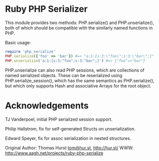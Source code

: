 Ruby PHP Serializer
===================

This module provides two methods: PHP.serialize() and PHP.unserialize(), both
of which should be compatible with the similarly named functions in PHP.

Basic usage:

```ruby
require 'php_serialize'
PHP.serialize({'foo' => 'bar'}) #=> "a:1:{s:3:\"foo\";s:3:\"bar\";}"
PHP.unserialize('a:1:{s:3:"foo";s:3:"bar";}') #=> {"foo"=>"bar"}
```

PHP.unserialize can also read PHP sessions, which are collections of named
serialized objects.  These can be reserialized using PHP.serialize_session(),
which has the same semantics as PHP.serialize(), but which only supports
Hash and associative Arrays for the root object.


Acknowledgements
================

TJ Vanderpoel, initial PHP serialized session support.

Philip Hallstrom, fix for self-generated Structs on unserialization.

Edward Speyer, fix for assoc serialization in nested structures.



Original Author: Thomas Hurst <tom@hur.st>, http://hur.st/
WWW: http://www.aagh.net/projects/ruby-php-serialize

